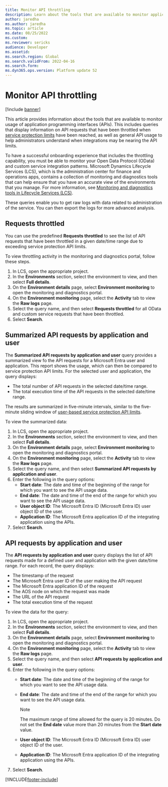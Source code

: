 ```yaml
---
title: Monitor API throttling
description: Learn about the tools that are available to monitor application programming interface (API) throttling when service protection limits are reached.
author: jaredha
ms.author: jaredha
ms.topic: article
ms.date: 08/25/2022
ms.custom: 
ms.reviewer: sericks
audience: Developer
ms.assetid: 
ms.search.region: Global
ms.search.validFrom: 2022-04-16
ms.search.form: 
ms.dyn365.ops.version: Platform update 52
---
```


# Monitor API throttling

[!include [banner](../includes/banner.md)]

This article provides information about the tools that are available to monitor usage of application programming interfaces (APIs). This includes queries that display information on API requests that have been throttled when [service protection limits](service-protection-api-limits.md) have been reached, as well as general API usage to help administrators understand when integrations may be nearing the API limits.

To have a successful onboarding experience that includes the throttling capability, you must be able to monitor your Open Data Protocol (OData) and custom service integration patterns. Microsoft Dynamics Lifecycle Services (LCS), which is the administration center for finance and operations apps, contains a collection of monitoring and diagnostics tools that can help ensure that you have an accurate view of the environments that you manage. For more information, see [Monitoring and diagnostics tools in Lifecycle Services (LCS)](../lifecycle-services/monitoring-diagnostics.md).

These queries enable you to get raw logs with data related to administration of the service. You can then export the logs for more advanced analysis.

## Requests throttled

You can use the predefined **Requests throttled** to see the list of API requests that have been throttled in a given date/time range due to exceeding service protection API limits.

To view throttling activity in the monitoring and diagnostics portal, follow these steps.

1. In LCS, open the appropriate project.
2. In the **Environments** section, select the environment to view, and then select **Full details**.
3. On the **Environment details** page, select **Environment monitoring** to open the monitoring and diagnostics portal. 
4. On the **Environment monitoring** page, select the **Activity** tab to view the **Raw logs** page. 
5. Select the query name, and then select **Requests throttled** for all OData and custom service requests that have been throttled.
6. Select **Search**.

## Summarized API requests by application and user

The **Summarized API requests by application and user** query provides a summarized view fo the API requests for a Microsoft Entra user and application. This report shows the usage, which can then be compared to service protection API limits. For the selected user and application, the query displays:
- The total number of API requests in the selected date/time range.
- The total execution time of the API requests in the selected date/time range.

The results are summarized in five-minute intervals, similar to the five-minute sliding window of [user-based service protection API limits](service-protection-api-limits.md#user-based-service-protection-api-limits).

To view the summarized data:

1. In LCS, open the appropriate project.
2. In the **Environments** section, select the environment to view, and then select **Full details**.
3. On the **Environment details** page, select **Environment monitoring** to open the monitoring and diagnostics portal. 
4. On the **Environment monitoring** page, select the **Activity** tab to view the **Raw logs** page. 
5. Select the query name, and then select **Summarized API requests by application and user**.
6. Enter the following in the query options:
    - **Start date**: The date and time of the beginning of the range for which you want to see the API usage data.
    - **End date**: The date and time of the end of the range for which you want to see the API usage data.
    - **User object ID**: The Microsoft Entra ID (Microsoft Entra ID) user object ID of the user.
    - **Application ID**: The Microsoft Entra application ID of the integrating application using the APIs.
7. Select **Search**.

## API requests by application and user

The **API requests by application and user** query displays the list of API requests made for a defined user and application with the given date/time range. For each record, the query displays:
- The timestamp of the request
- The Microsoft Entra user ID of the user making the API request
- The Microsoft Entra application ID of the request
- The AOS node on which the request was made
- The URL of the API request
- The total execution time of the request

To view the data for the query:

1. In LCS, open the appropriate project.
2. In the **Environments** section, select the environment to view, and then select **Full details**.
3. On the **Environment details** page, select **Environment monitoring** to open the monitoring and diagnostics portal. 
4. On the **Environment monitoring** page, select the **Activity** tab to view the **Raw logs** page. 
5. Select the query name, and then select **API requests by application and user**.
6. Enter the following in the query options:
    - **Start date**: The date and time of the beginning of the range for which you want to see the API usage data.
    - **End date**: The date and time of the end of the range for which you want to see the API usage data.
      > [!NOTE]
      > The maximum range of time allowed for the query is 20 minutes. Do not set the **End date** value more than 20 minutes from the **Start date** value.
      
    - **User object ID**: The Microsoft Entra ID (Microsoft Entra ID) user object ID of the user.
    - **Application ID**: The Microsoft Entra application ID of the integrating application using the APIs.
7. Select **Search**.

[!INCLUDE[footer-include](../../../includes/footer-banner.md)]